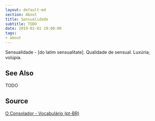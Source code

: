 ```yaml
---
layout: default-md
section: About
title: Sensualidade
subtitle: TODO
date: 2019-02-01 19:00:00
tags:
- about
---
```


Sensualidade - [do latim sensualitate]. Qualidade de sensual. Luxúria; volúpia. 

## See Also
TODO

## Source
[O Consolador - Vocabulário (pt-BR)](http://www.oconsolador.com.br/linkfixo/vocabulario/principal.html)
